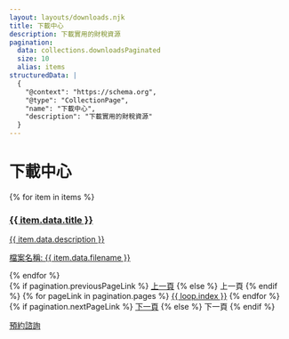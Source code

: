 ```yaml
---
layout: layouts/downloads.njk
title: 下載中心
description: 下載實用的財稅資源
pagination:
  data: collections.downloadsPaginated
  size: 10
  alias: items
structuredData: |
  {
    "@context": "https://schema.org",
    "@type": "CollectionPage",
    "name": "下載中心",
    "description": "下載實用的財稅資源"
  }
---
```

<h1>下載中心</h1>
<div class="grid grid-cols-1 md:grid-cols-2 lg:grid-cols-3 gap-4">
  {% for item in items %}
    <a href="{{ item.url }}" class="card" data-track="download:{{ item.data.slug }}">
      <div class="p-4">
        <h3 class="text-lg font-semibold">{{ item.data.title }}</h3>
        <p class="text-gray-600">{{ item.data.description }}</p>
        <p class="text-sm text-gray-500">檔案名稱: {{ item.data.filename }}</p>
      </div>
    </a>
  {% endfor %}
</div>
  <div class="pagination">
    {% if pagination.previousPageLink %}
      <a href="{{ pagination.previousPageLink }}" class="pagination-button">上一頁</a>
    {% else %}
      <span class="pagination-button" disabled>上一頁</span>
    {% endif %}
    {% for pageLink in pagination.pages %}
      <a href="{{ pageLink }}" class="pagination-button {% if pageLink == pagination.hrefs.last %}bg-yellow-600{% endif %}">{{ loop.index }}</a>
    {% endfor %}
    {% if pagination.nextPageLink %}
      <a href="{{ pagination.nextPageLink }}" class="pagination-button">下一頁</a>
    {% else %}
      <span class="pagination-button" disabled>下一頁</span>
    {% endif %}
  </div>

<a href="/booking" class="cta-button mt-8 inline-block">預約諮詢</a>
